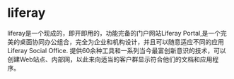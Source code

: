 # liferay
  liferay是一个现成的，即开即用的，功能完备的门户网站Liferay Portal,是一个完美的桌面协同办公组合，完全为企业和机构设计，并且可以随意适应不同的应用Liferay Social Office. 提供60余种工具和一系列当今最富创新意识的技术，可以创建Web站点、内部网，以此来向适当的客户群显示符合他们的文档和应用程序。
